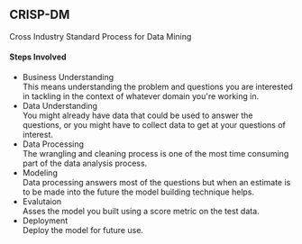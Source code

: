 ## CRISP-DM  
Cross Industry Standard Process for Data Mining  

#### Steps Involved

* Business Understanding  
This means understanding the problem and questions you are interested in tackling in the context of whatever domain you're working in.
* Data Understanding  
You might already have data that could be used to answer the questions, or you might have to collect data to get at your questions of interest.
* Data Processing  
The wrangling and cleaning process is one of the most time consuming part of the data analysis process. 
* Modeling  
Data processing answers most of the questions but when an estimate is to be made into the future the model building technique helps. 
* Evalutaion  
Asses the model you built using a score metric on the test data.
* Deployment  
Deploy the model for future use.
